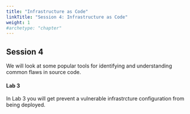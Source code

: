 ```yaml
---
title: "Infrastructure as Code"
linkTitle: "Session 4: Infrastructure as Code"
weight: 1
#archetype: "chapter"
---
```


## Session 4

We will look at some popular tools for identifying and understanding common flaws in source code.

#### Lab 3

In Lab 3 you will get prevent a vulnerable infrastrcture configuration from being deployed.
